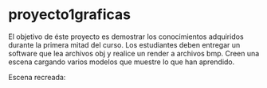 # proyecto1graficas
El objetivo de éste proyecto es demostrar los conocimientos adquiridos durante la primera mitad del curso.
Los estudiantes deben entregar un software que lea archivos obj y realice un render a archivos bmp. Creen una escena cargando varios modelos que muestre lo que han aprendido.

Escena recreada:
